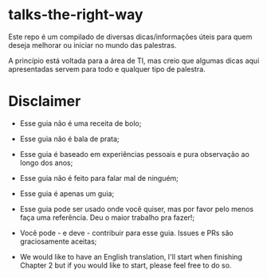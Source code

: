 # talks-the-right-way

Este repo é um compilado de diversas dicas/informações úteis para quem deseja melhorar ou iniciar no mundo das palestras.

A princípio está voltada para a área de TI, mas creio que algumas dicas aqui apresentadas servem para todo e qualquer tipo de palestra.


# Disclaimer

- Esse guia não é uma receita de bolo;

- Esse guia não é bala de prata;

- Esse guia é baseado em experiências pessoais e pura observação ao longo dos anos;

- Esse guia não é feito para falar mal de ninguém;

- Esse guia é apenas um guia;

- Esse guia pode ser usado onde você quiser, mas por favor pelo menos faça uma referência. Deu o maior trabalho pra fazer!;

- Você pode - e deve - contribuir para esse guia. Issues e PRs são graciosamente aceitas;

- We would like to have an English translation, I'll start when finishing Chapter 2 but if you would like to start, please feel free to do so.
